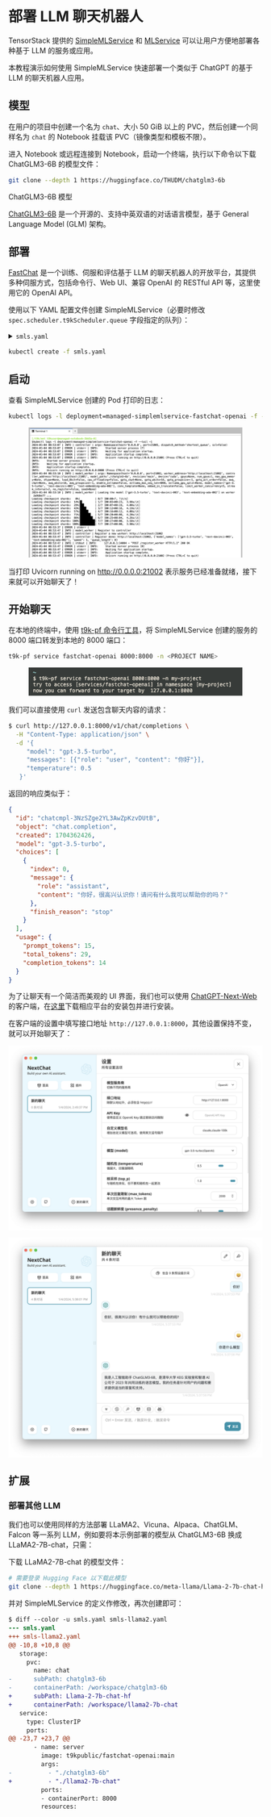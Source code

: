 # 部署 LLM 聊天机器人

TensorStack 提供的 [SimpleMLService](../modules/deployment/simplemlservice.md) 和 [MLService](../modules/deployment/mlservice.md) 可以让用户方便地部署各种基于 LLM 的服务或应用。

本教程演示如何使用 SimpleMLService 快速部署一个类似于 ChatGPT 的基于 LLM 的聊天机器人应用。

## 模型

在用户的项目中创建一个名为 `chat`、大小 50 GiB 以上的 PVC，然后创建一个同样名为 `chat` 的 Notebook 挂载该 PVC（镜像类型和模板不限）。

进入 Notebook 或远程连接到 Notebook，启动一个终端，执行以下命令以下载 ChatGLM3-6B 的模型文件：

```bash
git clone --depth 1 https://huggingface.co/THUDM/chatglm3-6b
```

<aside class="note info">
<div class="title">ChatGLM3-6B 模型</div>

<a target="_blank" rel="noopener noreferrer" href="https://github.com/THUDM/ChatGLM3">ChatGLM3-6B</a> 是一个开源的、支持中英双语的对话语言模型，基于 General Language Model (GLM) 架构。

</aside>

## 部署

<a target="_blank" rel="noopener noreferrer" href="https://github.com/lm-sys/FastChat">FastChat</a> 是一个训练、伺服和评估基于 LLM 的聊天机器人的开放平台，其提供多种伺服方式，包括命令行、Web UI、兼容 OpenAI 的 RESTful API 等，这里使用它的 OpenAI API。

使用以下 YAML 配置文件创建 SimpleMLService（必要时修改 `spec.scheduler.t9kScheduler.queue` 字段指定的队列）：

<details><summary><code class="hljs">smls.yaml</code></summary>

```yaml
{{#include ../assets/examples/deploy-llm-chatbot/smls.yaml}}
```

</details>

```bash
kubectl create -f smls.yaml
```

## 启动

查看 SimpleMLService 创建的 Pod 打印的日志：

```bash
kubectl logs -l deployment=managed-simplemlservice-fastchat-openai -f --tail -1
```

<figure class="screenshot">
  <img alt="service-log" src="../assets/examples/deploy-llm-chatbot/service-log.png" class="screenshot"/>
</figure>

当打印 Uvicorn running on http://0.0.0.0:21002 表示服务已经准备就绪，接下来就可以开始聊天了！

## 开始聊天

在本地的终端中，使用 [t9k-pf 命令行工具](../tools/cli-t9k-pf/index.md)，将 SimpleMLService 创建的服务的 8000 端口转发到本地的 8000 端口：

```bash
t9k-pf service fastchat-openai 8000:8000 -n <PROJECT NAME>
```

<figure class="screenshot">
  <img alt="pf" src="../assets/examples/deploy-llm-chatbot/pf.png" class="screenshot"/>
</figure>

我们可以直接使用 `curl` 发送包含聊天内容的请求：

```bash
$ curl http://127.0.0.1:8000/v1/chat/completions \
  -H "Content-Type: application/json" \
  -d '{
     "model": "gpt-3.5-turbo",
     "messages": [{"role": "user", "content": "你好"}],
     "temperature": 0.5
   }'
```

返回的响应类似于：

```json
{
  "id": "chatcmpl-3NzSZge2YL3AwZpKzvDUtB",
  "object": "chat.completion",
  "created": 1704362426,
  "model": "gpt-3.5-turbo",
  "choices": [
    {
      "index": 0,
      "message": {
        "role": "assistant",
        "content": "你好，很高兴认识你！请问有什么我可以帮助你的吗？"
      },
      "finish_reason": "stop"
    }
  ],
  "usage": {
    "prompt_tokens": 15,
    "total_tokens": 29,
    "completion_tokens": 14
  }
}
```

为了让聊天有一个简洁而美观的 UI 界面，我们也可以使用 <a target="_blank" rel="noopener noreferrer" href="https://github.com/ChatGPTNextWeb/ChatGPT-Next-Web">ChatGPT-Next-Web</a> 的客户端，在<a target="_blank" rel="noopener noreferrer" href="https://github.com/ChatGPTNextWeb/ChatGPT-Next-Web/releases">这里</a>下载相应平台的安装包并进行安装。

在客户端的设置中填写接口地址 `http://127.0.0.1:8000`，其他设置保持不变，就可以开始聊天了：

<figure style="display: block; margin-left: auto; margin-right: auto;">
  <img alt="client-setting" src="../assets/examples/deploy-llm-chatbot/client-setting.png" style="display: block; margin-left: auto; margin-right: auto;"/>
</figure>

<figure style="display: block; margin-left: auto; margin-right: auto;">
  <img alt="client-chat" src="../assets/examples/deploy-llm-chatbot/client-chat.png" style="display: block; margin-left: auto; margin-right: auto;"/>
</figure>

## 扩展

### 部署其他 LLM

我们也可以使用同样的方法部署 LLaMA2、Vicuna、Alpaca、ChatGLM、Falcon 等一系列 LLM，例如要将本示例部署的模型从 ChatGLM3-6B 换成 LLaMA2-7B-chat，只需：

下载 LLaMA2-7B-chat 的模型文件：

```bash
# 需要登录 Hugging Face 以下载此模型
git clone --depth 1 https://huggingface.co/meta-llama/Llama-2-7b-chat-hf
```

并对 SimpleMLService 的定义作修改，再次创建即可：

```diff
$ diff --color -u smls.yaml smls-llama2.yaml
--- smls.yaml
+++ smls-llama2.yaml
@@ -10,8 +10,8 @@
   storage:
     pvc:
       name: chat
-      subPath: chatglm3-6b
-      containerPath: /workspace/chatglm3-6b
+      subPath: Llama-2-7b-chat-hf
+      containerPath: /workspace/llama2-7b-chat
   service:
     type: ClusterIP
     ports:
@@ -23,7 +23,7 @@
       - name: server
         image: t9kpublic/fastchat-openai:main
         args:
-          - "./chatglm3-6b"
+          - "./llama2-7b-chat"
         ports:
         - containerPort: 8000
         resources:
```
